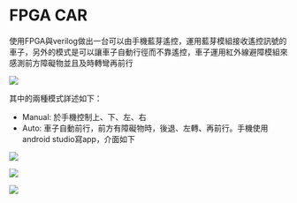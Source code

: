 # FPGA CAR

使用FPGA與verilog做出一台可以由手機藍芽遙控，運用藍芽模組接收遙控訊號的車子，另外的模式是可以讓車子自動行徑而不靠遙控，車子運用紅外線避障模組來感測前方障礙物並且及時轉彎再前行


![](https://github.com/zzzzz314314/fpga-bluetooth-car/raw/master/fpga_car.png)<br>

其中的兩種模式詳述如下：<br>
- Manual: 於手機控制上、下、左、右
- Auto: 車子自動前行，前方有障礙物時，後退、左轉、再前行。手機使用android studio寫app，介面如下



![](https://github.com/zzzzz314314/fpga-bluetooth-car/blob/master/fpga_car3.png)<br>

![](https://github.com/zzzzz314314/fpga-bluetooth-car/blob/master/fpga_car2.png)<br>


![](https://github.com/zzzzz314314/fpga-bluetooth-car/blob/master/fpga_car1.png)<br>
